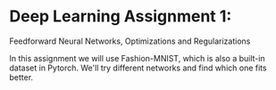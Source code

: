 # Deep Learning Assignment 1:

Feedforward Neural Networks, Optimizations and Regularizations

In this assignment we will use Fashion-MNIST, which is also a built-in dataset in Pytorch. We'll try different networks and find which one fits better.
